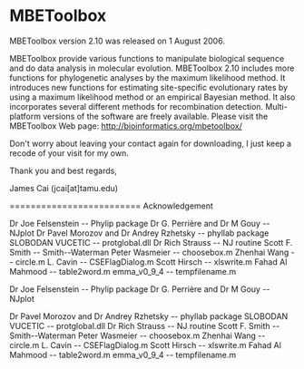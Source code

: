 # MBEToolbox

MBEToolbox version 2.10 was released on 1 August 2006.

MBEToolbox provide various functions to manipulate biological sequence and do data analysis in molecular evolution. MBEToolbox 2.10 includes more functions for phylogenetic analyses by the maximum likelihood method. It introduces new functions for estimating site-specific evolutionary rates by using a maximum likelihood method or an empirical Bayesian method. It also incorporates several different methods for recombination detection. Multi-platform versions of the software are freely available. Please visit the MBEToolbox Web page: http://bioinformatics.org/mbetoolbox/

Don't worry about leaving your contact again for downloading, I just keep a recode of your visit for my own. 

Thank you and best regards,

James Cai (jcai[at]tamu.edu)

=========================
Acknowledgement

Dr Joe Felsenstein -- Phylip package
Dr G. Perrière and Dr M Gouy -- NJplot
Dr Pavel Morozov and Dr Andrey Rzhetsky -- phyllab package
SLOBODAN VUCETIC -- protglobal.dll
Dr Rich Strauss -- NJ routine
Scott F. Smith -- Smith--Waterman
Peter Wasmeier -- choosebox.m
Zhenhai Wang -- circle.m
L. Cavin -- CSEFlagDialog.m
Scott Hirsch -- xlswrite.m
Fahad Al Mahmood -- table2word.m
emma_v0_9_4 -- tempfilename.m

Dr Joe Felsenstein -- Phylip package
Dr G. Perrière and Dr M Gouy -- NJplot

Dr Pavel Morozov and Dr Andrey Rzhetsky -- phyllab package
SLOBODAN VUCETIC -- protglobal.dll
Dr Rich Strauss -- NJ routine
Scott F. Smith -- Smith--Waterman
Peter Wasmeier -- choosebox.m
Zhenhai Wang -- circle.m
L. Cavin -- CSEFlagDialog.m
Scott Hirsch -- xlswrite.m
Fahad Al Mahmood -- table2word.m
emma_v0_9_4 -- tempfilename.m
